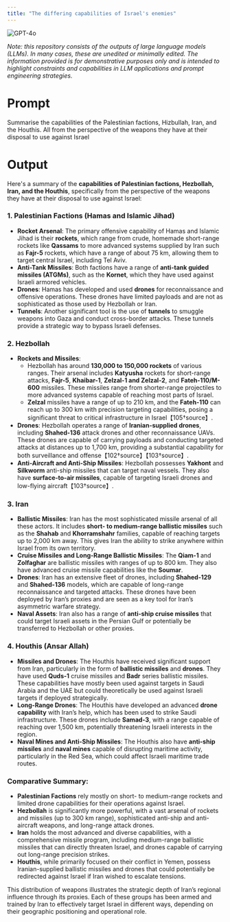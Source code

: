 ```yaml
---
title: "The differing capabilities of Israel's enemies"
---
```

![GPT-4o](https://img.shields.io/badge/GPT--4o-3333FF?style=for-the-badge&logo=openai&logoColor=white)



*Note: this repository consists of the outputs of large language models (LLMs). In many cases, these are unedited or minimally edited. The information provided is for demonstrative purposes only and is intended to highlight constraints and capabilities in LLM applications and prompt engineering strategies.*


# Prompt

Summarise the capabilities of the Palestinian factions, Hizbullah, Iran, and the Houthis. All from the perspective of the weapons they have at their disposal to use against Israel

# Output

Here's a summary of the **capabilities of Palestinian factions, Hezbollah, Iran, and the Houthis**, specifically from the perspective of the weapons they have at their disposal to use against Israel:

### **1. Palestinian Factions** (Hamas and Islamic Jihad)
- **Rocket Arsenal**: The primary offensive capability of Hamas and Islamic Jihad is their **rockets**, which range from crude, homemade short-range rockets like **Qassams** to more advanced systems supplied by Iran such as **Fajr-5** rockets, which have a range of about 75 km, allowing them to target central Israel, including Tel Aviv.
- **Anti-Tank Missiles**: Both factions have a range of **anti-tank guided missiles (ATGMs)**, such as the **Kornet**, which they have used against Israeli armored vehicles.
- **Drones**: Hamas has developed and used **drones** for reconnaissance and offensive operations. These drones have limited payloads and are not as sophisticated as those used by Hezbollah or Iran.
- **Tunnels**: Another significant tool is the use of **tunnels** to smuggle weapons into Gaza and conduct cross-border attacks. These tunnels provide a strategic way to bypass Israeli defenses.

### **2. Hezbollah**
- **Rockets and Missiles**:
  - Hezbollah has around **130,000 to 150,000 rockets** of various ranges. Their arsenal includes **Katyusha** rockets for short-range attacks, **Fajr-5**, **Khaibar-1**, **Zelzal-1 and Zelzal-2**, and **Fateh-110/M-600** missiles. These missiles range from shorter-range projectiles to more advanced systems capable of reaching most parts of Israel.
  - **Zelzal** missiles have a range of up to 210 km, and the **Fateh-110** can reach up to 300 km with precision targeting capabilities, posing a significant threat to critical infrastructure in Israel【105†source】.
- **Drones**: Hezbollah operates a range of **Iranian-supplied drones**, including **Shahed-136** attack drones and other reconnaissance UAVs. These drones are capable of carrying payloads and conducting targeted attacks at distances up to 1,700 km, providing a substantial capability for both surveillance and offense【102†source】【103†source】.
- **Anti-Aircraft and Anti-Ship Missiles**: Hezbollah possesses **Yakhont** and **Silkworm** anti-ship missiles that can target naval vessels. They also have **surface-to-air missiles**, capable of targeting Israeli drones and low-flying aircraft【103†source】.

### **3. Iran**
- **Ballistic Missiles**: Iran has the most sophisticated missile arsenal of all these actors. It includes **short- to medium-range ballistic missiles** such as the **Shahab** and **Khorramshahr** families, capable of reaching targets up to 2,000 km away. This gives Iran the ability to strike anywhere within Israel from its own territory.
- **Cruise Missiles and Long-Range Ballistic Missiles**: The **Qiam-1** and **Zolfaghar** are ballistic missiles with ranges of up to 800 km. They also have advanced cruise missile capabilities like the **Soumar**.
- **Drones**: Iran has an extensive fleet of drones, including **Shahed-129** and **Shahed-136** models, which are capable of long-range reconnaissance and targeted attacks. These drones have been deployed by Iran’s proxies and are seen as a key tool for Iran’s asymmetric warfare strategy.
- **Naval Assets**: Iran also has a range of **anti-ship cruise missiles** that could target Israeli assets in the Persian Gulf or potentially be transferred to Hezbollah or other proxies.

### **4. Houthis (Ansar Allah)**
- **Missiles and Drones**: The Houthis have received significant support from Iran, particularly in the form of **ballistic missiles** and **drones**. They have used **Quds-1** cruise missiles and **Badr** series ballistic missiles. These capabilities have mostly been used against targets in Saudi Arabia and the UAE but could theoretically be used against Israeli targets if deployed strategically.
- **Long-Range Drones**: The Houthis have developed an advanced **drone capability** with Iran’s help, which has been used to strike Saudi infrastructure. These drones include **Samad-3**, with a range capable of reaching over 1,500 km, potentially threatening Israeli interests in the region.
- **Naval Mines and Anti-Ship Missiles**: The Houthis also have **anti-ship missiles** and **naval mines** capable of disrupting maritime activity, particularly in the Red Sea, which could affect Israeli maritime trade routes.

### **Comparative Summary**:
- **Palestinian Factions** rely mostly on short- to medium-range rockets and limited drone capabilities for their operations against Israel.
- **Hezbollah** is significantly more powerful, with a vast arsenal of rockets and missiles (up to 300 km range), sophisticated anti-ship and anti-aircraft weapons, and long-range attack drones.
- **Iran** holds the most advanced and diverse capabilities, with a comprehensive missile program, including medium-range ballistic missiles that can directly threaten Israel, and drones capable of carrying out long-range precision strikes.
- **Houthis**, while primarily focused on their conflict in Yemen, possess Iranian-supplied ballistic missiles and drones that could potentially be redirected against Israel if Iran wished to escalate tensions.

This distribution of weapons illustrates the strategic depth of Iran’s regional influence through its proxies. Each of these groups has been armed and trained by Iran to effectively target Israel in different ways, depending on their geographic positioning and operational role.